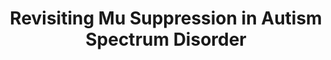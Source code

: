 ---
layout: publications
title: Revisiting Mu Suppression in Autism Spectrum Disorder
authors: Guillaume Dumas, Robert Soussignan, Laurent Hugueville, Jacques Martinerie, Jacqueline Nade
publication: Brain research, 1585, 108-119
year: 2014
link: http://www.sciencedirect.com/science/article/pii/S000689931401110X
type: Journal Paper # Journal Paper, Preprint, Book/Chapter, Comment, Poster/Conference
category:  Experimental # Opinion/Perspectives, Review, Computational, Social Cognitive and Affective Neuroscience, Experimental
filename: 2014.08.14_G.Dumas #MM.DD.YYYY_F.Author
---